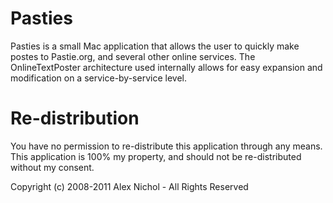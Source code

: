 Pasties
=======

Pasties is a small Mac application that allows the user to quickly make postes to Pastie.org, and several other online services.  The OnlineTextPoster architecture used internally allows for easy expansion and modification on a service-by-service level.

Re-distribution
===============

You have no permission to re-distribute this application through any means.  This application is 100% my property, and should not be re-distributed without my consent.

Copyright (c) 2008-2011 Alex Nichol - All Rights Reserved
